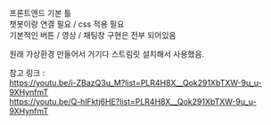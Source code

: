 프론트엔드 기본 틀    
챗봇이랑 연결 필요 / css 적용 필요    
기본적인 버튼 / 영상 / 채팅창 구현은 전부 되어있음    

원래 가상환경 만들어서 거기다 스트림릿 설치해서 사용했음.    

참고 링크 :    
https://youtu.be/i-ZBazQ3u_M?list=PLR4H8X__Qok291XbTXW-9u_u-9XHynfmT    
https://youtu.be/Q-hlFktj6HE?list=PLR4H8X__Qok291XbTXW-9u_u-9XHynfmT    
